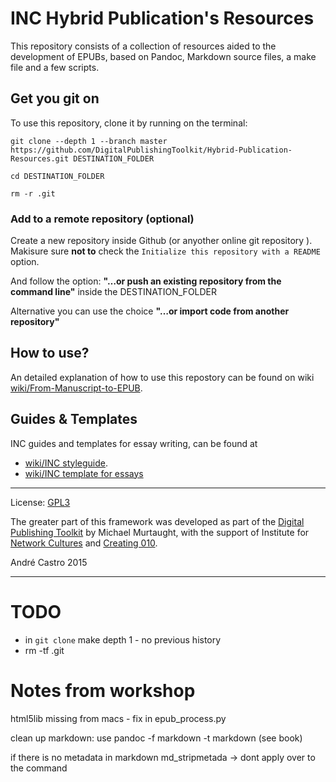 # INC Hybrid Publication's Resources

This repository consists of a collection of resources aided to the development of EPUBs, based on Pandoc,  Markdown source files, a make file and a few scripts.


## Get you git on
To use this repository, clone it by running on the terminal:

`git clone --depth 1 --branch master https://github.com/DigitalPublishingToolkit/Hybrid-Publication-Resources.git DESTINATION_FOLDER`

`cd DESTINATION_FOLDER`

`rm -r .git`


### Add to a remote repository (optional)

Create a new repository inside Github (or anyother online git repository ). Makisure sure **not to** check the `Initialize this repository with a README` option.

And follow the option: **"…or push an existing repository from the command line"** inside the DESTINATION_FOLDER

Alternative you can use the choice **"…or import code from another repository"**


## How to use?
An detailed explanation of how to use this repostory can be found on wiki [wiki/From-Manuscript-to-EPUB](https://github.com/DigitalPublishingToolkit/Hybrid-Publishing-Resources/wiki/From-Manuscript-to-EPUB).



## Guides & Templates
INC guides and templates for essay writing, can be found at
* [wiki/INC styleguide](https://github.com/DigitalPublishingToolkit/Hybrid-Publishing-Resources/wiki/INC-styleguide).
* [wiki/INC template for essays](https://github.com/DigitalPublishingToolkit/Hybrid-Publishing-Resources/wiki/INC-template-essay)




---

License: [GPL3](http://www.gnu.org/copyleft/gpl.html)

The greater part of this framework was developed as part of the [Digital Publishing Toolkit](http://digitalpublishingtoolkit.org) by Michael Murtaught, with the support of Institute for [Network Cultures](http://networkcultures.org)
and [Creating 010](http://creating010.com).

André Castro 2015

---



# TODO
* in `git clone` make depth 1 - no previous history
* rm -tf .git



# Notes from workshop

html5lib missing from macs - fix in epub_process.py

clean up markdown: use pandoc -f markdown -t markdown (see book)

if there is no metadata in markdown md_stripmetada -> dont apply over to the command



